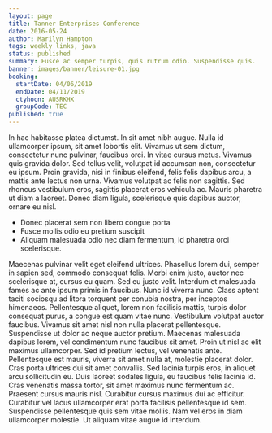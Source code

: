 ```yaml
---
layout: page
title: Tanner Enterprises Conference
date: 2016-05-24
author: Marilyn Hampton
tags: weekly links, java
status: published
summary: Fusce ac semper turpis, quis rutrum odio. Suspendisse quis.
banner: images/banner/leisure-01.jpg
booking:
  startDate: 04/06/2019
  endDate: 04/11/2019
  ctyhocn: AUSRKHX
  groupCode: TEC
published: true
---
```

In hac habitasse platea dictumst. In sit amet nibh augue. Nulla id ullamcorper ipsum, sit amet lobortis elit. Vivamus ut sem dictum, consectetur nunc pulvinar, faucibus orci. In vitae cursus metus. Vivamus quis gravida dolor. Sed tellus velit, volutpat id accumsan non, consectetur eu ipsum. Proin gravida, nisi in finibus eleifend, felis felis dapibus arcu, a mattis ante lectus non urna. Vivamus volutpat ac felis non sagittis. Sed rhoncus vestibulum eros, sagittis placerat eros vehicula ac. Mauris pharetra ut diam a laoreet. Donec diam ligula, scelerisque quis dapibus auctor, ornare eu nisl.

* Donec placerat sem non libero congue porta
* Fusce mollis odio eu pretium suscipit
* Aliquam malesuada odio nec diam fermentum, id pharetra orci scelerisque.

Maecenas pulvinar velit eget eleifend ultrices. Phasellus lorem dui, semper in sapien sed, commodo consequat felis. Morbi enim justo, auctor nec scelerisque at, cursus eu quam. Sed eu justo velit. Interdum et malesuada fames ac ante ipsum primis in faucibus. Nunc id viverra nunc. Class aptent taciti sociosqu ad litora torquent per conubia nostra, per inceptos himenaeos. Pellentesque aliquet, lorem non facilisis mattis, turpis dolor consequat purus, a congue est quam vitae nunc. Vestibulum volutpat auctor faucibus. Vivamus sit amet nisl non nulla placerat pellentesque. Suspendisse ut dolor ac neque auctor pretium.
Maecenas malesuada dapibus lorem, vel condimentum nunc faucibus sit amet. Proin ut nisl ac elit maximus ullamcorper. Sed id pretium lectus, vel venenatis ante. Pellentesque est mauris, viverra sit amet nulla at, molestie placerat dolor. Cras porta ultrices dui sit amet convallis. Sed lacinia turpis eros, in aliquet arcu sollicitudin eu. Duis laoreet sodales ligula, eu faucibus felis lacinia id. Cras venenatis massa tortor, sit amet maximus nunc fermentum ac. Praesent cursus mauris nisl. Curabitur cursus maximus dui ac efficitur. Curabitur vel lacus ullamcorper erat porta facilisis pellentesque id sem. Suspendisse pellentesque quis sem vitae mollis. Nam vel eros in diam ullamcorper molestie. Ut aliquam vitae augue id interdum.
